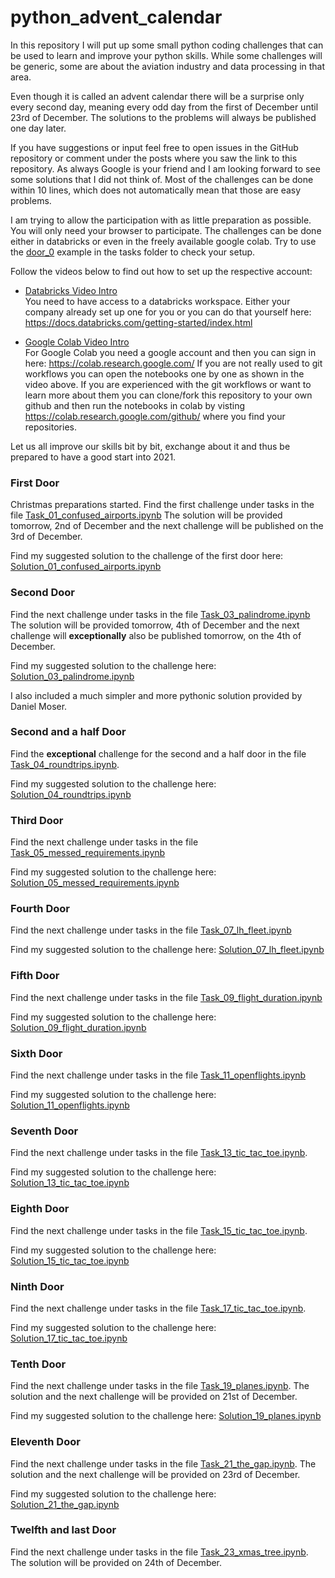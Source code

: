 # python_advent_calendar

In this repository I will put up some small python coding challenges that can be used to learn and improve your python skills.
While some challenges will be generic, some are about the aviation industry and data processing in that area.

Even though it is called an advent calendar there will be a surprise only every second day, meaning every odd day from the first of December until 23rd of December.
The solutions to the problems will always be published one day later.

If you have suggestions or input feel free to open issues in the GitHub repository or comment under the posts where you saw the link to this repository.
As always Google is your friend and I am looking forward to see some solutions that I did not think of.
Most of the challenges can be done within 10 lines, which does not automatically mean that those are easy problems. 

I am trying to allow the participation with as little preparation as possible. You will only need your browser to participate.
The challenges can be done either in databricks or even in the freely available google colab. Try to use the [door_0](tasks/Task_00_Door_0.ipynb) example in the tasks folder to check your setup.

Follow the videos below to find out how to set up the respective account:

- [Databricks Video Intro](https://www.youtube.com/watch?v=GeQAUHd7WcE)  
You need to have access to a databricks workspace. Either your company already set up one for you or you can do that yourself here: https://docs.databricks.com/getting-started/index.html

- [Google Colab Video Intro](https://www.youtube.com/watch?v=z88_MOyAarY)  
For Google Colab you need a google account and then you can sign in here: https://colab.research.google.com/
If you are not really used to git workflows you can open the notebooks one by one as shown in the video above. If you are experienced with the git workflows or want to learn more about them you can clone/fork this repository to your own github and then run the notebooks in colab by visting https://colab.research.google.com/github/ where you find your repositories.

Let us all improve our skills bit by bit, exchange about it and thus be prepared to have a good start into 2021.

### First Door

Christmas preparations started. Find the first challenge under tasks in the file [Task_01_confused_airports.ipynb](tasks/Task_01_confused_airports.ipynb)
The solution will be provided tomorrow, 2nd of December and the next challenge will be published on the 3rd of December.  

Find my suggested solution to the challenge of the first door here: [Solution_01_confused_airports.ipynb](solutions/Solution_01_confused_airports.ipynb)

### Second Door

Find the next challenge under tasks in the file [Task_03_palindrome.ipynb](tasks/Task_03_palindrome.ipynb)
The solution will be provided tomorrow, 4th of December and the next challenge will **exceptionally** also be published tomorrow, on the 4th of December.

Find my suggested solution to the challenge here: [Solution_03_palindrome.ipynb](solutions/Solution_03_palindrome.ipynb)

I also included a much simpler and more pythonic solution provided by Daniel Moser.

### Second and a half Door
Find the **exceptional** challenge for the second and a half door in the file [Task_04_roundtrips.ipynb](tasks/Task_04_roundtrips.ipynb). 

Find my suggested solution to the challenge here: [Solution_04_roundtrips.ipynb](solutions/Solution_04_roundtrips.ipynb)

### Third Door
Find the next challenge under tasks in the file [Task_05_messed_requirements.ipynb](tasks/Task_05_messed_requirements.ipynb)

Find my suggested solution to the challenge here: [Solution_05_messed_requirements.ipynb](solutions/Solution_05_messed_requirements.ipynb)

### Fourth Door
Find the next challenge under tasks in the file [Task_07_lh_fleet.ipynb](tasks/Task_07_lh_fleet.ipynb)

Find my suggested solution to the challenge here: [Solution_07_lh_fleet.ipynb](solutions/Solution_07_lh_fleet.ipynb)

### Fifth Door
Find the next challenge under tasks in the file [Task_09_flight_duration.ipynb](tasks/Task_09_flight_duration.ipynb)

Find my suggested solution to the challenge here: [Solution_09_flight_duration.ipynb](solutions/Solution_09_flight_duration.ipynb)


### Sixth Door
Find the next challenge under tasks in the file [Task_11_openflights.ipynb](tasks/Task_11_openflights.ipynb)

Find my suggested solution to the challenge here: [Solution_11_openflights.ipynb](solutions/Solution_11_openflights.ipynb)

### Seventh Door
Find the next challenge under tasks in the file [Task_13_tic_tac_toe.ipynb](tasks/Task_13_tic_tac_toe.ipynb). 

Find my suggested solution to the challenge here: [Solution_13_tic_tac_toe.ipynb](solutions/Solution_13_tic_tac_toe.ipynb)

### Eighth Door
Find the next challenge under tasks in the file [Task_15_tic_tac_toe.ipynb](tasks/Task_15_tic_tac_toe.ipynb).

Find my suggested solution to the challenge here: [Solution_15_tic_tac_toe.ipynb](solutions/Solution_15_tic_tac_toe.ipynb)

### Ninth Door
Find the next challenge under tasks in the file [Task_17_tic_tac_toe.ipynb](tasks/Task_17_tic_tac_toe.ipynb). 

Find my suggested solution to the challenge here: [Solution_17_tic_tac_toe.ipynb](solutions/Solution_17_tic_tac_toe.ipynb)

### Tenth Door
Find the next challenge under tasks in the file [Task_19_planes.ipynb](tasks/Task_19_planes.ipynb). The solution and the next challenge will be provided on 21st of December.

Find my suggested solution to the challenge here: [Solution_19_planes.ipynb](solutions/Solution_19_planes.ipynb)

### Eleventh Door
Find the next challenge under tasks in the file [Task_21_the_gap.ipynb](tasks/Task_21_the_gap.ipynb). The solution and the next challenge will be provided on 23rd of December.

Find my suggested solution to the challenge here: [Solution_21_the_gap.ipynb](solutions/Solution_21_the_gap.ipynb)

### Twelfth and last Door
Find the next challenge under tasks in the file [Task_23_xmas_tree.ipynb](tasks/Task_23_xmas_tree.ipynb). The solution will be provided on 24th of December.